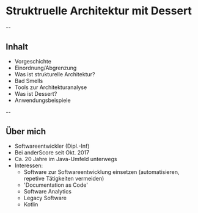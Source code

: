 ## &nbsp;

# Struktruelle Architektur mit Dessert

--

## Inhalt

- Vorgeschichte
- Einordnung/Abgrenzung
- Was ist strukturelle Architektur?
- Bad Smells
- Tools zur Architekturanalyse
- Was ist Dessert?
- Anwendungsbeispiele

--

## Über mich

- Softwareentwickler (Dipl.-Inf) 
- Bei anderScore seit Okt. 2017
- Ca. 20 Jahre im Java-Umfeld unterwegs
- Interessen:
  - Software zur Softwareentwicklung einsetzen
    (automatisieren, repetive Tätigkeiten vermeiden)
  - 'Documentation as Code'
  - Software Analytics
  - Legacy Software
  - Kotlin